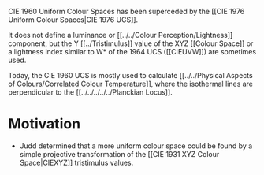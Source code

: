 CIE 1960 Uniform Colour Spaces has been superceded by the [[CIE 1976 Uniform Colour Spaces|CIE 1976 UCS]].

It does not define a luminance or [[../../Colour Perception/Lightness]] component, but the Y [[../Tristimulus]] value of the XYZ [[Colour Space]] or a lightness index similar to W* of the 1964 UCS ([[CIEUVW]]) are sometimes used.

Today, the CIE 1960 UCS is mostly used to calculate [[../../Physical Aspects of Colours/Correlated Colour Temperature]], where the isothermal lines are perpendicular to the [[../../../../../Planckian Locus]].

# Motivation
- Judd determined that a more uniform colour space could be found by a simple projective transformation of the [[CIE 1931 XYZ Colour Space|CIEXYZ]] tristimulus values.